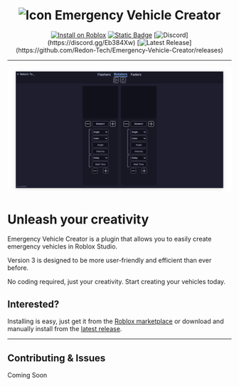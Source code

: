 <h1 align="center"> <img src="/docs/assets/EVC.png" alt="Icon" height=35 vertical-align="middle" /> Emergency Vehicle Creator </h1>

<div align="center">
  
  [![Install on Roblox](https://img.shields.io/badge/Install%20on-Roblox-00A2FF?style=for-the-badge&logo=robloxstudio&logoColor=ffffff&labelColor=302d41)](https://create.roblox.com/store/asset/9953321418/)
  [![Static Badge](https://img.shields.io/badge/Documentation-cba6f7?style=for-the-badge&logo=materialformkdocs&logoColor=ffffff&labelColor=302d41)](https://evc.redon.tech)
  [![Discord](https://img.shields.io/discord/536555061510144020?label=discord&logo=discord&logoColor=rgb(255,255,255)&labelColor=302d41&style=for-the-badge)](https://discord.gg/Eb384Xw)
  [![Latest Release](https://img.shields.io/github/v/release/redon-tech/Emergency-Vehicle-Creator?logo=githubactions&logoColor=rgb(255,255,255)&labelColor=302d41&style=for-the-badge)](https://github.com/Redon-Tech/Emergency-Vehicle-Creator/releases)

</div>

---

![Beutiful screenshot of rotator creator](/docs/assets/img/EVC-Dropshadow.png)

# Unleash your creativity

Emergency Vehicle Creator is a plugin that allows you to easily create emergency vehicles in Roblox Studio.

Version 3 is designed to be more user-friendly and efficient than ever before.

No coding required, just your creativity. Start creating your vehicles today.

## Interested?

Installing is easy, just get it from the [Roblox marketplace](https://create.roblox.com/store/asset/9953321418/) or download and manually install from the [latest release](https://github.com/Redon-Tech/Emergency-Vehicle-Creator/releases/latest).

---

## Contributing & Issues

Coming Soon
